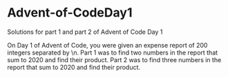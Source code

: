 # Advent-of-CodeDay1
Solutions for part 1 and part 2 of Advent of Code Day 1

On Day 1 of Advent of Code, you were given an expense report of 200 integers separated by \n.
Part 1 was to find two numbers in the report that sum to 2020 and find their product.
Part 2 was to find three numbers in the report that sum to 2020 and find their product.
